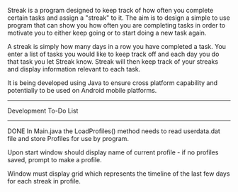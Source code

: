 Streak is a program designed to keep track of how often you complete certain tasks and assign a "streak" to it. The aim is to design a simple to use program that can show you how often 
you are completing tasks in order to motivate you to either keep going or to start doing a new task again.

A streak is simply how many days in a row you have completed a task. You enter a list of tasks you would like to keep track off and each day you do that task you let Streak know. Streak
will then keep track of your streaks and display information relevant to each task. 

It is being developed using Java to ensure cross platform capability and potentially to be used on Android mobile platforms.


***********************
Development To-Do List
***********************
DONE In Main.java the LoadProfiles() method needs to read userdata.dat file and store Profiles for use
by program.

Upon start window should display name of current profile - if no profiles saved, prompt to make a
profile.


Window must display grid which represents the timeline of the last few days for each streak in profile.


